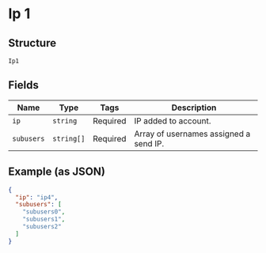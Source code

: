
# Ip 1

## Structure

`Ip1`

## Fields

| Name | Type | Tags | Description |
|  --- | --- | --- | --- |
| `ip` | `string` | Required | IP added to account. |
| `subusers` | `string[]` | Required | Array of usernames assigned a send IP. |

## Example (as JSON)

```json
{
  "ip": "ip4",
  "subusers": [
    "subusers0",
    "subusers1",
    "subusers2"
  ]
}
```

